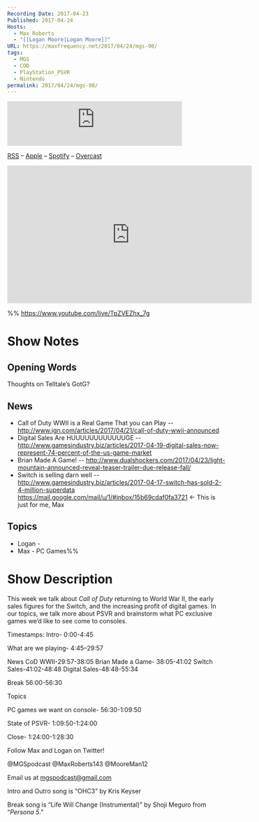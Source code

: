 ```yaml
---
Recording Date: 2017-04-23
Published: 2017-04-24
Hosts:
  - Max Roberts
  - "[[Logan Moore|Logan Moore]]"
URL: https://maxfrequency.net/2017/04/24/mgs-90/
tags:
  - MGS
  - COD
  - PlayStation_PSVR
  - Nintendo
permalink: 2017/04/24/mgs-90/
---
```

<iframe src="https://podcasters.spotify.com/pod/show/millennialgamingspeak/embed/episodes/Episode-90-PC-Games-We-Want-to-See-on-Consoles-e1adhs7/a-a6ts44n" height="102px" width="400px" frameborder="0" scrolling="no"></iframe>

[RSS](https://anchor.fm/s/74aa3858/podcast/rss) – [Apple](https://podcasts.apple.com/us/podcast/episode-3-gdc-wrap-up/id1000915981?i=1000542222515) – [Spotify](https://open.spotify.com/episode/7wePXT4Bt22LWifVLx3n8y) – [Overcast](https://overcast.fm/+EtIgeWxEU)

<div class=iframe-container>
<iframe width="560" height="315" src="https://www.youtube-nocookie.com/embed/TpZVEZhx_7g?si=GOpcTsU-JQlMbcNJ" title="YouTube video player" frameborder="0" allow="accelerometer; autoplay; clipboard-write; encrypted-media; gyroscope; picture-in-picture; web-share" allowfullscreen></iframe>
</div>

%%
https://www.youtube.com/live/TpZVEZhx_7g

# Show Notes

## Opening Words

Thoughts on Telltale’s GotG?
## News

- Call of Duty WWII is a Real Game That you can Play -- http://www.ign.com/articles/2017/04/21/call-of-duty-wwii-announced 
- Digital Sales Are HUUUUUUUUUUUUGE -- http://www.gamesindustry.biz/articles/2017-04-19-digital-sales-now-represent-74-percent-of-the-us-game-market
- Brian Made A Game! -- http://www.dualshockers.com/2017/04/23/light-mountain-announced-reveal-teaser-trailer-due-release-fall/
- Switch is selling darn well -- http://www.gamesindustry.biz/articles/2017-04-17-switch-has-sold-2-4-million-superdata
https://mail.google.com/mail/u/1/#inbox/15b69cdaf0fa3721  ← This is just for me, Max
## Topics

- Logan - 
- Max - PC Games%%
# Show Description

This week we talk about *Call of Duty* returning to World War II, the early sales figures for the Switch, and the increasing profit of digital games. In our topics, we talk more about PSVR and brainstorm what PC exclusive games we’d like to see come to consoles.

Timestamps:
Intro- 0:00-4:45

What are we playing- 4:45–29:57

News
CoD WWII-29:57-38:05
Brian Made a Game- 38:05-41:02
Switch Sales-41:02-48:48
Digital Sales-48:48-55:34

Break 56:00-56:30

Topics

PC games we want on console- 56:30-1:09:50

State of PSVR- 1:09:50-1:24:00

Close- 1:24:00-1:28:30

Follow Max and Logan on Twitter!

@MGSpodcast
@MaxRoberts143
@MooreMan12

Email us at mgspodcast@gmail.com

Intro and Outro song is “OHC3” by Kris Keyser

Break song is “Life Will Change (Instrumental)” by Shoji Meguro from “*Persona 5*.”